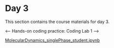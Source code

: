 Day 3
=======================
This section contains the course materials for day 3.

<--
Hands-on coding practice: Coding Lab 1
-->

[MolecularDynamics_singlePhase_student.ipynb](../daily/Day-03/MolecularDynamics_singlePhase_student.ipynb)